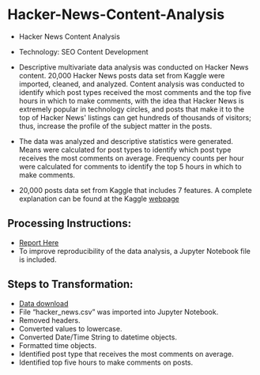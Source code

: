 # Hacker-News-Content-Analysis
- Hacker News Content Analysis

- Technology: SEO Content Development

- Descriptive multivariate data analysis was conducted on Hacker News content. 20,000 Hacker News posts data set from Kaggle were imported, cleaned, and analyzed. Content analysis was conducted to identify which post types received the most comments and the top five hours in which to make comments, with the idea that Hacker News is extremely popular in technology circles, and posts that make it to the top of Hacker News' listings can get hundreds of thousands of visitors; thus, increase the profile of the subject matter in the posts.

- The data was analyzed and descriptive statistics were generated. Means were calculated for post types to identify which post type receives the most comments on average. Frequency counts per hour were calculated for comments to identify the top 5 hours in which to make comments.

- 20,000 posts data set from Kaggle that includes 7 features. A complete explanation can be found at the Kaggle [webpage](https://www.kaggle.com/hacker-news/hacker-news-posts)

## Processing Instructions:
- [Report Here](https://drive.google.com/file/d/1fQfqKCnHTR0HBUNsxNtnmwZU-gfcuraA/view?usp=sharing)
- To improve reproducibility of the data analysis, a Jupyter Notebook file is included.

## Steps to Transformation:
- [Data download](https://www.kaggle.com/hacker-news/hacker-news-posts)
- File “hacker_news.csv” was imported into Jupyter Notebook.
- Removed headers.
- Converted values to lowercase.
- Converted Date/Time String to datetime objects.
- Formatted time objects.
- Identified post type that receives the most comments on average.
- Identified top five hours to make comments on posts.
